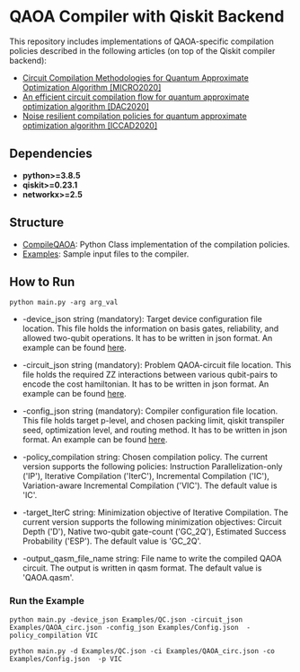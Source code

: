 # QAOA Compiler with Qiskit Backend

This repository includes implementations of QAOA-specific compilation policies described in the following articles (on top of the Qiskit compiler backend):
* [Circuit Compilation Methodologies for Quantum Approximate Optimization Algorithm [MICRO2020]](https://ieeexplore.ieee.org/iel7/9251289/9251849/09251960.pdf?casa_token=bS5P0P7L7W8AAAAA:dWCmbrvC98xyVninXaiZoDweR1C3tPJ7q9YCTeLq_1SPa_HBC6-GBdHjGwgvgigid8CDjoA)
* [An efficient circuit compilation flow for quantum approximate optimization algorithm [DAC2020]](https://ieeexplore.ieee.org/iel7/9211868/9218488/09218558.pdf?casa_token=OkGG7zPyUMYAAAAA:qcKOGwF3jq3tW9F4bfVBoYW78tDlGZnD4LhjXhLN51kreccFfOqiQLEDdvYtRgHQFabAGPI)
* [Noise resilient compilation policies for quantum approximate optimization algorithm [ICCAD2020]](https://dl.acm.org/doi/pdf/10.1145/3400302.3415745?casa_token=D_dOwFq1iIsAAAAA:8mS78EK6GYdV7ELjeh01mi-3lSZRgI9yWeWtYq2o5VBHiCooCPFGZDI5PVbcE12ezLOGNOBDno4)

## Dependencies
* **python>=3.8.5**
* **qiskit>=0.23.1**
* **networkx>=2.5**


## Structure
* [CompileQAOA](): Python Class implementation of the compilation policies.
* [Examples](): Sample input files to the compiler.

## How to Run
```
python main.py -arg arg_val
```
* -device_json string (mandatory): Target device configuration file location. This file holds the information on basis gates, reliability, and allowed two-qubit operations. It has to be written in json format. An example can be found [here]().

* -circuit_json string (mandatory): Problem QAOA-circuit file location. This file holds the required ZZ interactions between various qubit-pairs to encode the cost hamiltonian. It has to be written in json format. An example can be found [here]().

* -config_json string (mandatory): Compiler configuration file location. This file holds target p-level, and chosen packing limit, qiskit transpiler seed, optimization level, and routing method. It has to be written in json format. An example can be found [here]().

* -policy_compilation string: Chosen compilation policy. The current version supports the following policies: Instruction Parallelization-only ('IP'), Iterative Compilation ('IterC'), Incremental Compilation ('IC'), Variation-aware Incremental Compilation ('VIC'). The default value is 'IC'.

* -target_IterC string: Minimization objective of Iterative Compilation. The current version supports the following minimization objectives: Circuit Depth ('D'), Native two-qubit gate-count ('GC_2Q'), Estimated Success Probability ('ESP'). The default value is 'GC_2Q'.

* -output_qasm_file_name string: File name to write the compiled QAOA circuit. The output is written in qasm format. The default value is 'QAOA.qasm'.

### Run the Example
```
python main.py -device_json Examples/QC.json -circuit_json Examples/QAOA_circ.json -config_json Examples/Config.json  -policy_compilation VIC
```
```
python main.py -d Examples/QC.json -ci Examples/QAOA_circ.json -co Examples/Config.json  -p VIC
```
